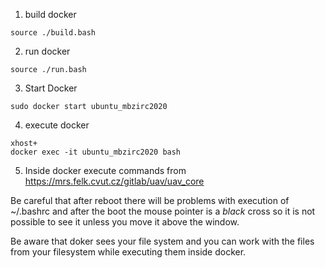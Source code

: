 1) build docker
```
source ./build.bash
```
2) run docker
```
source ./run.bash
```
3) Start Docker
```
sudo docker start ubuntu_mbzirc2020
```
4) execute docker
```
xhost+
docker exec -it ubuntu_mbzirc2020 bash
```
5) Inside docker execute commands from 
https://mrs.felk.cvut.cz/gitlab/uav/uav_core

Be careful that after reboot there will be problems with execution of ~/.bashrc and after the boot the mouse pointer is a *black* cross so it is not possible to see it unless you move it above the window.

Be aware that doker sees your file system and you can work with the files from your filesystem while executing them inside docker.
